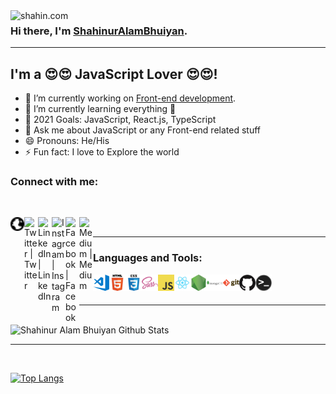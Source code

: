 <img align="left" alt="shahin.com" width="400px"  src="https://camo.githubusercontent.com/2cfc84707b60a1616528db1bc46406c1428008e046769c8a682d59419bd96b58/68747470733a2f2f736f68656c69736c616d696d72616e2e6e65746c6966792e6170702f7374617469632f6d656469612f446576656c6f7065722e65306564376662662e737667" />

### Hi there, I'm [ShahinurAlamBhuiyan][website].

---

## I'm a 😍😍 JavaScript Lover 😍😍!
- 🔭 I’m currently working on [Front-end development][website].
- 🌱 I’m currently learning everything 🤣
- 🥅 2021 Goals: JavaScript, React.js, TypeScript
- 💬 Ask me about JavaScript or any Front-end related stuff 
- 😄 Pronouns: He/His
- ⚡ Fun fact: I love to Explore the world

### Connect with me:
<br />

[<img align="left" alt="shahin.com" width="22px" src="https://raw.githubusercontent.com/iconic/open-iconic/master/svg/globe.svg" />][website]
[<img align="left" alt="Twitter | Twitter" width="22px" src="https://cdn.jsdelivr.net/npm/simple-icons@v3/icons/twitter.svg" />][twitter]
[<img align="left" alt="LinkedIn | LinkedIn" width="22px" src="https://cdn.jsdelivr.net/npm/simple-icons@v3/icons/linkedin.svg" />][linkedin]
[<img align="left" alt="Instagram | Instagram" width="22px" src="https://cdn.jsdelivr.net/npm/simple-icons@v3/icons/instagram.svg" />][instagram]
[<img align="left" alt="Facebook | Facebook" width="22px" src="https://cdn.jsdelivr.net/npm/simple-icons@v3/icons/facebook.svg" />][Facebook]
[<img align="left" alt="Medium | Medium" width="22px" src="https://cdn.jsdelivr.net/npm/simple-icons@v3/icons/medium.svg" />][Medium]

<br />

---

### Languages and Tools:

[<img align="left" alt="Visual Studio Code" width="26px" src="https://raw.githubusercontent.com/github/explore/80688e429a7d4ef2fca1e82350fe8e3517d3494d/topics/visual-studio-code/visual-studio-code.png" />][webdevplaylist]
[<img align="left" alt="HTML5" width="26px" src="https://raw.githubusercontent.com/github/explore/80688e429a7d4ef2fca1e82350fe8e3517d3494d/topics/html/html.png" />][webdevplaylist]
[<img align="left" alt="CSS3" width="26px" src="https://raw.githubusercontent.com/github/explore/80688e429a7d4ef2fca1e82350fe8e3517d3494d/topics/css/css.png" />][cssplaylist]
[<img align="left" alt="Sass" width="26px" src="https://raw.githubusercontent.com/github/explore/80688e429a7d4ef2fca1e82350fe8e3517d3494d/topics/sass/sass.png" />][cssplaylist]
[<img align="left" alt="JavaScript" width="26px" src="https://raw.githubusercontent.com/github/explore/80688e429a7d4ef2fca1e82350fe8e3517d3494d/topics/javascript/javascript.png" />][jsplaylist]
[<img align="left" alt="React" width="26px" src="https://raw.githubusercontent.com/github/explore/80688e429a7d4ef2fca1e82350fe8e3517d3494d/topics/react/react.png" />][reactplaylist]
[<img align="left" alt="Node.js" width="26px" src="https://raw.githubusercontent.com/github/explore/80688e429a7d4ef2fca1e82350fe8e3517d3494d/topics/nodejs/nodejs.png" />][webdevplaylist]
[<img align="left" alt="MongoDB" width="26px" src="https://raw.githubusercontent.com/github/explore/80688e429a7d4ef2fca1e82350fe8e3517d3494d/topics/mongodb/mongodb.png" />][webdevplaylist]
[<img align="left" alt="Git" width="26px" src="https://raw.githubusercontent.com/github/explore/80688e429a7d4ef2fca1e82350fe8e3517d3494d/topics/git/git.png" />][webdevplaylist]
[<img align="left" alt="GitHub" width="26px" src="https://raw.githubusercontent.com/github/explore/78df643247d429f6cc873026c0622819ad797942/topics/github/github.png" />][webdevplaylist]
[<img align="left" alt="HTML5" width="26px" src="https://raw.githubusercontent.com/github/explore/80688e429a7d4ef2fca1e82350fe8e3517d3494d/topics/terminal/terminal.png" />][webdevplaylist]

<br />

<br />

---
<br />

<img width="550px" alt="Shahinur Alam Bhuiyan Github Stats"  src="https://github-readme-stats.vercel.app/api?username=ShahinurAlamBhuiyan&show_icons=true&title_color=00BFFF&icon_color=00BFFF&text_color=ffffff&bg_color=191919"/>

---
<br />

[![Top Langs](https://github-readme-stats.vercel.app/api/top-langs/?username=ShahinurAlamBhuiyan&card_width=500&title_color=00BFFF&text_color=ffffff&bg_color=191919)](https://github.com/ShahinurAlamBhuiyan/github-readme-stats)


[programming]: https://www.programming-hero.com/
[website]: https://bhuiyan-portfolio.web.app/
[twitter]: https://twitter.com/ShahinurAlamBh1
[linkedin]: https://www.linkedin.com/in/shahinur-alam-bhuiyan-178161211/
[webdevplaylist]: https://www.linkedin.com/in/shahinur-alam-bhuiyan-178161211/
[jsplaylist]: https://www.linkedin.com/in/shahinur-alam-bhuiyan-178161211/
[cssplaylist]: https://www.linkedin.com/in/shahinur-alam-bhuiyan-178161211/
[reactplaylist]: https://www.linkedin.com/in/shahinur-alam-bhuiyan-178161211/
[instagram]: https://www.instagram.com/_shahin__bhuiyan_/
[Facebook]: https://www.facebook.com/shahin19sep/
[Medium]: https://shahinur-alam-bhuiyan01.medium.com/
